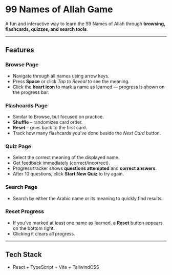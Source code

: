 # 99 Names of Allah Game  

A fun and interactive way to learn the 99 Names of Allah through **browsing, flashcards, quizzes, and search tools**.  

---

## Features  

### Browse Page  
- Navigate through all names using arrow keys.  
- Press **Space** or click *Tap to Reveal* to see the meaning.  
- Click the **heart icon** to mark a name as learned — progress is shown on the progress bar.  

### Flashcards Page  
- Similar to Browse, but focused on practice.  
- **Shuffle** – randomizes card order.  
- **Reset** – goes back to the first card.  
- Track how many flashcards you’ve done beside the *Next Card* button.  

### Quiz Page  
- Select the correct meaning of the displayed name.  
- Get feedback immediately (correct/incorrect).  
- Progress tracker shows **questions attempted** and **correct answers**.  
- After 10 questions, click **Start New Quiz** to try again.  

### Search Page  
- Search by either the Arabic name or its meaning to quickly find results.  

### Reset Progress  
- If you’ve marked at least one name as learned, a **Reset** button appears on the bottom right.  
- Clicking it clears all progress.  

---

## Tech Stack  
- React + TypeScript + Vite + TailwindCSS
